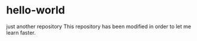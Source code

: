 # hello-world
just another repository
This repository has been modified in order to let me learn faster.

